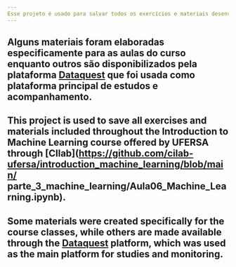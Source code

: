```yaml
---
Esse projeto é usado para salvar todos os exercícios e materiais desenvolvidos ao longo do curso de Introdução ao Machine Learning, ofertado pelo UFERSA por meio do [CIlab](https://github.com/cilab-ufersa/introduction_machine_learning/blob/main/parte_3_machine_learning/Aula06_Machine_Learning.ipynb).
---
```

Alguns materiais foram elaboradas especificamente para as aulas do curso enquanto outros são disponibilizados pela plataforma [Dataquest](https://www.dataquest.io/) que foi usada como plataforma principal de estudos e acompanhamento.
---
This project is used to save all exercises and materials included throughout the Introduction to Machine Learning course offered by UFERSA through [CIlab](https://github.com/cilab-ufersa/introduction_machine_learning/blob/main/ parte_3_machine_learning/Aula06_Machine_Learning.ipynb).
---
Some materials were created specifically for the course classes, while others are made available through the [Dataquest](https://www.dataquest.io/) platform, which was used as the main platform for studies and monitoring.
---
